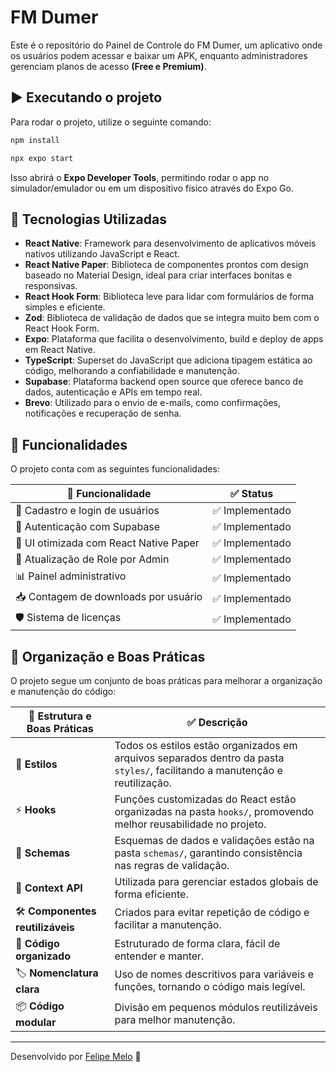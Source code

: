 # FM Dumer

Este é o repositório do Painel de Controle do FM Dumer, um aplicativo onde os usuários podem acessar e baixar um APK, enquanto administradores gerenciam planos de acesso **(Free e Premium)**.

## ▶️ Executando o projeto

Para rodar o projeto, utilize o seguinte comando:

```sh
npm install
```

```sh
npx expo start
```

Isso abrirá o **Expo Developer Tools**, permitindo rodar o app no simulador/emulador ou em um dispositivo físico através do Expo Go.

## 📱 Tecnologias Utilizadas

- **React Native**: Framework para desenvolvimento de aplicativos móveis nativos utilizando JavaScript e React.
- **React Native Paper**: Biblioteca de componentes prontos com design baseado no Material Design, ideal para criar interfaces bonitas e responsivas.
- **React Hook Form**: Biblioteca leve para lidar com formulários de forma simples e eficiente.
- **Zod**: Biblioteca de validação de dados que se integra muito bem com o React Hook Form.
- **Expo**: Plataforma que facilita o desenvolvimento, build e deploy de apps em React Native.
- **TypeScript**: Superset do JavaScript que adiciona tipagem estática ao código, melhorando a confiabilidade e manutenção.
- **Supabase**: Plataforma backend open source que oferece banco de dados, autenticação e APIs em tempo real.
- **Brevo**: Utilizado para o envio de e-mails, como confirmações, notificações e recuperação de senha.

## 🚀 Funcionalidades

O projeto conta com as seguintes funcionalidades:

| 🚀 Funcionalidade                      | ✅ Status       |
| -------------------------------------- | --------------- |
| 📌 Cadastro e login de usuários        | ✅ Implementado |
| 🔑 Autenticação com Supabase           | ✅ Implementado |
| 🎨 UI otimizada com React Native Paper | ✅ Implementado |
| 🔄 Atualização de Role por Admin       | ✅ Implementado |
| 📊 Painel administrativo               | ✅ Implementado |
| 📥 Contagem de downloads por usuário   | ✅ Implementado |
| 🛡️ Sistema de licenças                 | ✅ Implementado |

## 📌 Organização e Boas Práticas

O projeto segue um conjunto de boas práticas para melhorar a organização e manutenção do código:

| 📂 Estrutura e Boas Práticas     | ✅ Descrição                                                                                                                 |
| -------------------------------- | ---------------------------------------------------------------------------------------------------------------------------- |
| 🎨 **Estilos**                   | Todos os estilos estão organizados em arquivos separados dentro da pasta `styles/`, facilitando a manutenção e reutilização. |
| ⚡ **Hooks**                     | Funções customizadas do React estão organizadas na pasta `hooks/`, promovendo melhor reusabilidade no projeto.               |
| 📜 **Schemas**                   | Esquemas de dados e validações estão na pasta `schemas/`, garantindo consistência nas regras de validação.                   |
| 🔄 **Context API**               | Utilizada para gerenciar estados globais de forma eficiente.                                                                 |
| 🛠️ **Componentes reutilizáveis** | Criados para evitar repetição de código e facilitar a manutenção.                                                            |
| 📏 **Código organizado**         | Estruturado de forma clara, fácil de entender e manter.                                                                      |
| 🏷️ **Nomenclatura clara**        | Uso de nomes descritivos para variáveis e funções, tornando o código mais legível.                                           |
| 📦 **Código modular**            | Divisão em pequenos módulos reutilizáveis para melhor manutenção.                                                            |

---

Desenvolvido por [Felipe Melo](https://github.com/FelipeMeloGomes) 🚀
